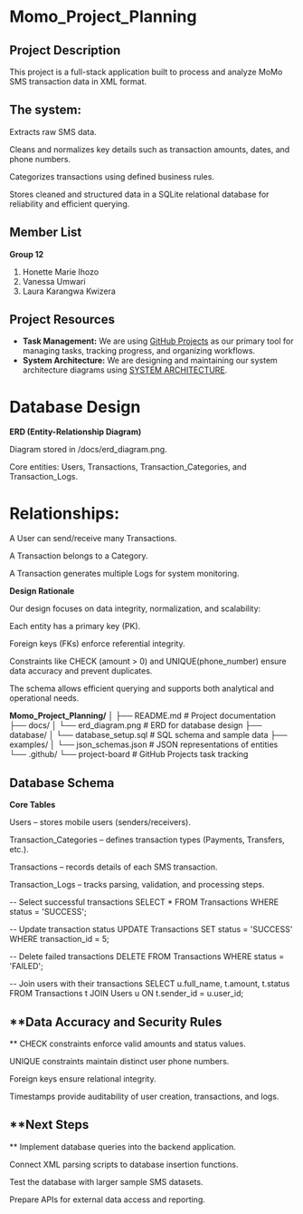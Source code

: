 # Momo_Project_Planning

## Project Description

This project is a full-stack application built to process and analyze MoMo SMS transaction data in XML format.

## **The system**:

Extracts raw SMS data.

Cleans and normalizes key details such as transaction amounts, dates, and phone numbers.

Categorizes transactions using defined business rules.

Stores cleaned and structured data in a SQLite relational database for reliability and efficient querying.

## Member List

**Group 12**

1. Honette Marie Ihozo  
2. Vanessa Umwari  
3. Laura Karangwa Kwizera  

## Project Resources

- **Task Management:** We are using [GitHub Projects](https://github.com/users/Laurakarangwa/projects/1/views/1) as our primary tool for managing tasks, tracking progress, and organizing workflows.  
- **System Architecture:** We are designing and maintaining our system architecture diagrams using [SYSTEM ARCHITECTURE](https://drive.google.com/file/d/11LdOXVNF3nScqXePt6HWnHkXc7IO37vN/view?ts=68c07537).

# **Database Design**

**ERD (Entity-Relationship Diagram)**

Diagram stored in /docs/erd_diagram.png.

Core entities: Users, Transactions, Transaction_Categories, and Transaction_Logs.

# **Relationships:**

A User can send/receive many Transactions.

A Transaction belongs to a Category.

A Transaction generates multiple Logs for system monitoring.

**Design Rationale**

Our design focuses on data integrity, normalization, and scalability:

Each entity has a primary key (PK).

Foreign keys (FKs) enforce referential integrity.

Constraints like CHECK (amount > 0) and UNIQUE(phone_number) ensure data accuracy and prevent duplicates.

The schema allows efficient querying and supports both analytical and operational needs.

**Momo_Project_Planning/**
│
├── README.md                # Project documentation
├── docs/
│   └── erd_diagram.png      # ERD for database design
├── database/
│   └── database_setup.sql   # SQL schema and sample data
├── examples/
│   └── json_schemas.json    # JSON representations of entities
└── .github/
    └── project-board        # GitHub Projects task tracking
    
## **Database Schema**

**Core Tables**

Users – stores mobile users (senders/receivers).

Transaction_Categories – defines transaction types (Payments, Transfers, etc.).

Transactions – records details of each SMS transaction.

Transaction_Logs – tracks parsing, validation, and processing steps.

-- Select successful transactions
SELECT * FROM Transactions WHERE status = 'SUCCESS';

-- Update transaction status
UPDATE Transactions SET status = 'SUCCESS' WHERE transaction_id = 5;

-- Delete failed transactions
DELETE FROM Transactions WHERE status = 'FAILED';

-- Join users with their transactions
SELECT u.full_name, t.amount, t.status
FROM Transactions t
JOIN Users u ON t.sender_id = u.user_id;

## **Data Accuracy and Security Rules
**
CHECK constraints enforce valid amounts and status values.

UNIQUE constraints maintain distinct user phone numbers.

Foreign keys ensure relational integrity.

Timestamps provide auditability of user creation, transactions, and logs.

## **Next Steps
**
Implement database queries into the backend application.

Connect XML parsing scripts to database insertion functions.

Test the database with larger sample SMS datasets.

Prepare APIs for external data access and reporting.

